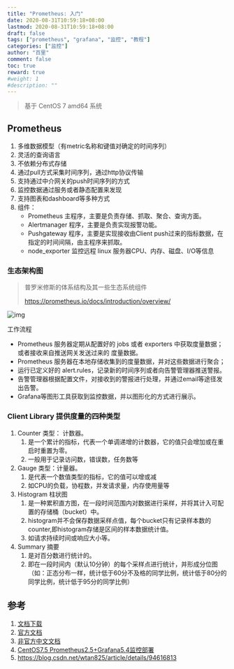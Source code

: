 ```yaml
---
title: "Prometheus: 入门"
date: 2020-08-31T10:59:18+08:00
lastmod: 2020-08-31T10:59:18+08:00
draft: false
tags: ["prometheus", "grafana", "监控", "教程"]
categories: ["监控"]
author: "百里"
comment: false
toc: true
reward: true
#weight: 1
#description: ""
---
```


> 基于 CentOS 7 amd64 系统

## Prometheus 
1. 多维数据模型（有metric名称和键值对确定的时间序列）
1. 灵活的查询语言
1. 不依赖分布式存储
1. 通过pull方式采集时间序列，通过http协议传输
1. 支持通过中介网关的push时间序列的方式
1. 监控数据通过服务或者静态配置来发现
1. 支持图表和dashboard等多种方式
1. 组件：
   - Prometheus 主程序，主要是负责存储、抓取、聚合、查询方面。
   - Alertmanager 程序，主要是负责实现报警功能。
   - Pushgateway 程序，主要是实现接收由Client push过来的指标数据，在指定的时间间隔，由主程序来抓取。
   - node_exporter 监控远程 linux 服务器CPU、内存、磁盘、I/O等信息

### 生态架构图

> 普罗米修斯的体系结构及其一些生态系统组件
>
> https://prometheus.io/docs/introduction/overview/

![img](https://img-blog.csdnimg.cn/20181228233707328)

工作流程

- Prometheus 服务器定期从配置好的 jobs 或者 exporters 中获取度量数据；或者接收来自推送网关发送过来的 度量数据。
- Prometheus 服务器在本地存储收集到的度量数据，并对这些数据进行聚合；
- 运行已定义好的 alert.rules，记录新的时间序列或者向告警管理器推送警报。
- 告警管理器根据配置文件，对接收到的警报进行处理，并通过email等途径发出告警。
- Grafana等图形工具获取到监控数据，并以图形化的方式进行展示。

### Client Library 提供度量的四种类型

1. Counter 类型： 计数器。
   1. 是一个累计的指标，代表一个单调递增的计数器，它的值只会增加或在重启时重置为零。
   2. 一般用于记录访问数，错误数，任务数等
2. Gauge 类型：计量器。
   1. 是代表一个数值类型的指标，它的值可以增或减
   2. 如CPU的负载，协程数，并发请求量，内存使用量等
3. Histogram 柱状图
   1. 是一种累积直方图，在一段时间范围内对数据进行采样，并将其计入可配置的存储桶（bucket）中。
   2. histogram并不会保存数据采样点值，每个bucket只有记录样本数的counter,即histogram存储是区间的样本数据统计值。
   3. 如请求持续时间或响应大小等。
4. Summary 摘要
   1. 是对百分数进行统计的。
   2. 即在一段时间内（默认10分钟）的每个采样点进行统计，并形成分位图 （如：正态分布一样，统计低于60分不及格的同学比例，统计低于80分的同学比例，统计低于95分的同学比例） 



## 参考

1. [文档下载](https://freemt.lanzous.com/iqhTfg8bzuf)
2. [官方文档](https://prometheus.io/docs/introduction/overview/)
3. [非官方中文文档](https://yunlzheng.gitbook.io/prometheus-book)
4. [CentOS7.5 Prometheus2.5+Grafana5.4监控部署](https://blog.csdn.net/xiegh2014/article/details/84936174)
5. https://blog.csdn.net/wtan825/article/details/94616813

